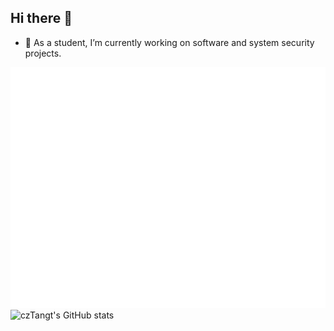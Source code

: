 ## Hi there 👋

- 🔭 As a student, I’m currently working on software and system security projects.

![Metrics](/github-metrics.svg)
![czTangt's GitHub stats](https://github-readme-stats.vercel.app/api?username=czTangt&theme=dark)
<!-- ![Top Langs](https://github-readme-stats.vercel.app/api/top-langs/?username=czTangt) -->
